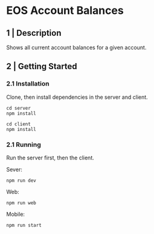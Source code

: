 # EOS Account Balances

## 1 | Description

Shows all current account balances for a given account.


## 2 | Getting Started


### 2.1 Installation

Clone, then install dependencies in the server and client.

```
cd server
npm install
```

```
cd client
npm install
```

### 2.1 Running

Run the server first, then the client.

Sever:

```
npm run dev
```

Web:

```
npm run web
```

Mobile:

```
npm run start
```
